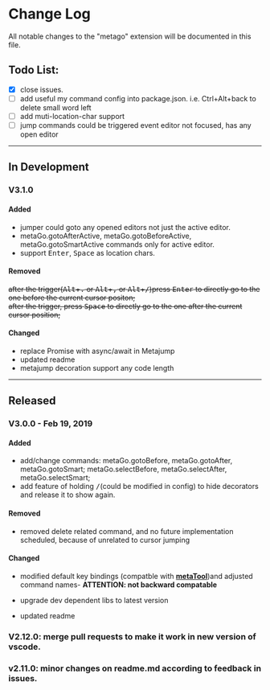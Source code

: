 # Change Log
All notable changes to the "metago" extension will be documented in this file.

## Todo List:
   - [x] close issues.
   - [ ] add useful my command config into package.json. i.e. Ctrl+Alt+back to delete small word left
   - [ ] add muti-location-char support
   - [ ] jump commands could be triggered event editor not focused, has any open editor

---     
## In Development
### V3.1.0
#### Added
* jumper could goto any opened editors not just the active editor.
* metaGo.gotoAfterActive, metaGo.gotoBeforeActive, metaGo.gotoSmartActive commands only for active editor.
* support <kbd>Enter</kbd>, <kbd>Space</kbd> as location chars.
#### Removed
~~after the trigger(<kbd>Alt</kbd>+<kbd>.</kbd> or <kbd>Alt</kbd>+<kbd>,</kbd> or  <kbd>Alt</kbd>+<kbd>\/</kbd>)press <kbd>Enter</kbd> to directly go to the one before the current cursor positon;~~    
~~after the trigger, press <kbd>Space</kbd> to directly go to the one after the current cursor position;~~
#### Changed
* replace Promise with async/await in Metajump
* updated readme
* metajump decoration support any code length

---

## Released
### V3.0.0 - Feb 19, 2019
#### Added
* add/change commands: metaGo.gotoBefore, metaGo.gotoAfter, metaGo.gotoSmart; metaGo.selectBefore, metaGo.selectAfter, metaGo.selectSmart; 
* add feature of holding <kbd>/</kbd>(could be modified in config) to hide decorators and release it to show again.
#### Removed
* removed delete related command, and no future implementation scheduled, because of unrelated to cursor jumping

#### Changed
* modified default key bindings (compatble with [**metaTool**](https://github.com/metatool/metatool))and adjusted command names- **ATTENTION: not backward compatable**
- upgrade dev dependent libs to latest version
* updated readme



### V2.12.0: merge  pull requests to make it work in new version of vscode.
### v2.11.0: minor changes on readme.md according to feedback in issues.
